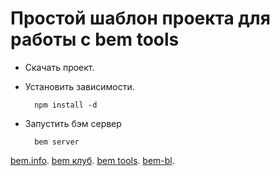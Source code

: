 Простой шаблон проекта для работы с bem tools
========================

* Cкачать проект.
* Установить зависимости.

        npm install -d

* Запустить бэм сервер

        bem server

[bem.info](http://bem.info).
[bem клуб](http://clubs.ya.ru/bem/).
[bem tools](https://github.com/bem/bem-tools/blob/master/README.ru.md).
[bem-bl](http://bem.github.com/bem-bl/index.ru.html).